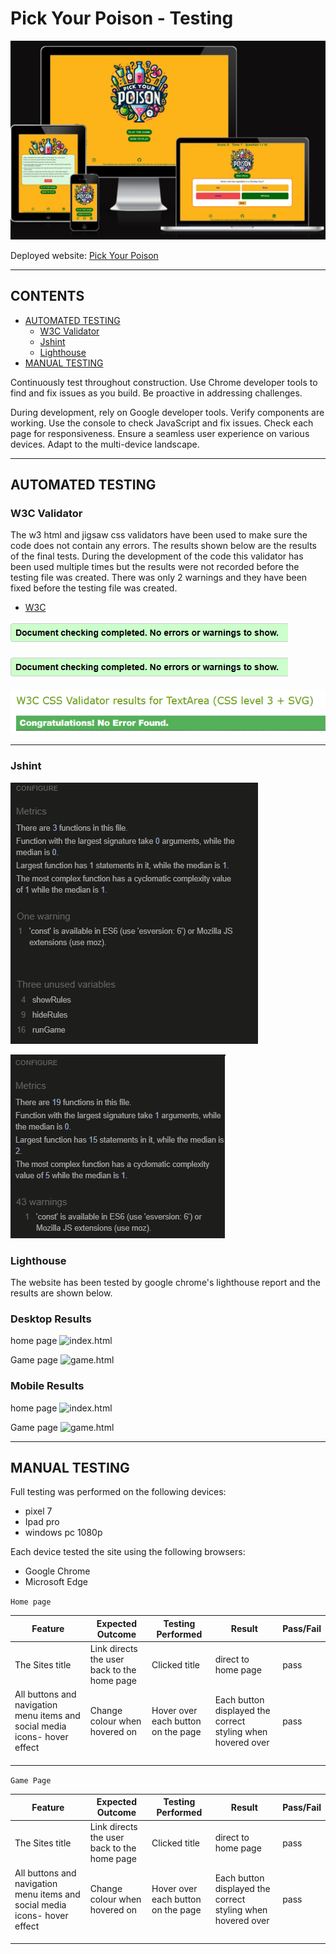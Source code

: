 # Pick Your Poison -  Testing

![Website on different screen sizes](documentation/responsive.webp)

Deployed website: [Pick Your Poison](https://redifoo.me/pick-your-poison/)

- - -

## CONTENTS

* [AUTOMATED TESTING](#automated-testing)
  * [W3C Validator](#w3c-validator)
  * [Jshint](#jshint)
  * [Lighthouse](#lighthouse)
* [MANUAL TESTING](#manual-testing)

Continuously test throughout construction. Use Chrome developer tools to find and fix issues as you build. Be proactive in addressing challenges.

During development, rely on Google developer tools. Verify components are working. Use the console to check JavaScript and fix issues.
Check each page for responsiveness. Ensure a seamless user experience on various devices. Adapt to the multi-device landscape.
- - -

## AUTOMATED TESTING

### W3C Validator

The w3 html and jigsaw css validators have been used to make sure the code does not contain any errors. The results shown below are the results of the final tests. During the development of the code this validator has been used multiple times but the results were not recorded before the testing file was created. There was only 2 warnings and they have been fixed before the testing file was created.

 * [W3C](https://validator.w3.org/) 
  
 ![index.html](documentation/auto-test/w3-html.png)  

 ![game.html](documentation/auto-test/w3-html.png)    

 ![style.css](documentation/auto-test/jigsaw-css.png) 

- - -
### Jshint

![home.js](documentation/auto-test/jshint-home.PNG) 

![game.js](documentation/auto-test/jshint-game.PNG) 
### Lighthouse

The website has been tested by google chrome's lighthouse report and the results are shown below. 

### Desktop Results

home page
![index.html](documentation/testing/desktop-lighthouse-home.png)

Game page
![game.html](documentation/testing/desktop-lighthouse-game.png)


### Mobile Results



home page
![index.html](documentation/testing/mobile-lighthouse-home.png)

Game page
![game.html](documentation/testing/mobile-lighthouse-game.png)



- - -

## MANUAL TESTING

Full testing was performed on the following devices:

* pixel 7
* Ipad pro
* windows pc 1080p

Each device tested the site using the following browsers:

* Google Chrome
* Microsoft Edge

`Home page`

| Feature | Expected Outcome | Testing Performed | Result | Pass/Fail |
| --- | --- | --- | --- | --- |
| The Sites title | Link directs the user back to the home page | Clicked title | direct to home page | pass |
| All buttons and navigation menu items and social media icons- hover effect | Change colour when hovered on | Hover over each button on the page | Each button displayed the correct styling when hovered over | pass |
|  |  |  |  |  |
|  |  |  |  |  |
|  |  |  |  |  |

`Game Page`

| Feature | Expected Outcome | Testing Performed | Result | Pass/Fail |
| --- | --- | --- | --- | --- |
| The Sites title | Link directs the user back to the home page | Clicked title | direct to home page | pass |
| All buttons and navigation menu items and social media icons- hover effect | Change colour when hovered on | Hover over each button on the page | Each button displayed the correct styling when hovered over | pass |
|  |  |  |  |  |
|  |  |  |  |  |
|  |  |  |  |  |



